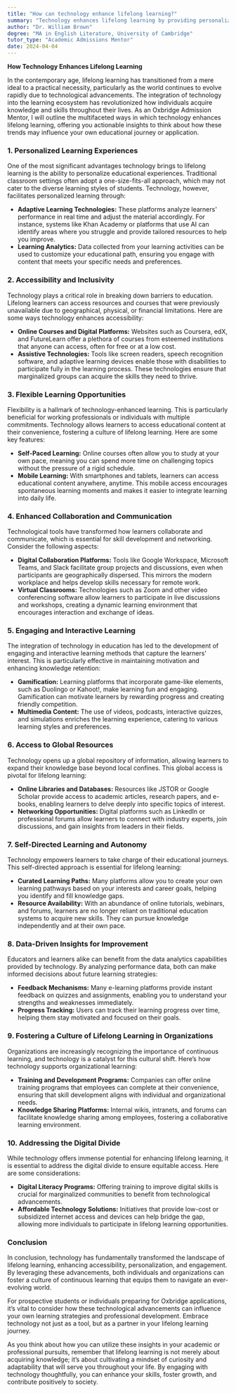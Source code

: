 ```yaml
---
title: "How can technology enhance lifelong learning?"
summary: "Technology enhances lifelong learning by providing personalized experiences, flexible access to resources, and fostering collaborative learning opportunities."
author: "Dr. William Brown"
degree: "MA in English Literature, University of Cambridge"
tutor_type: "Academic Admissions Mentor"
date: 2024-04-04
---
```


**How Technology Enhances Lifelong Learning**

In the contemporary age, lifelong learning has transitioned from a mere ideal to a practical necessity, particularly as the world continues to evolve rapidly due to technological advancements. The integration of technology into the learning ecosystem has revolutionized how individuals acquire knowledge and skills throughout their lives. As an Oxbridge Admission Mentor, I will outline the multifaceted ways in which technology enhances lifelong learning, offering you actionable insights to think about how these trends may influence your own educational journey or application.

### 1. Personalized Learning Experiences

One of the most significant advantages technology brings to lifelong learning is the ability to personalize educational experiences. Traditional classroom settings often adopt a one-size-fits-all approach, which may not cater to the diverse learning styles of students. Technology, however, facilitates personalized learning through:

- **Adaptive Learning Technologies:** These platforms analyze learners' performance in real time and adjust the material accordingly. For instance, systems like Khan Academy or platforms that use AI can identify areas where you struggle and provide tailored resources to help you improve.
- **Learning Analytics:** Data collected from your learning activities can be used to customize your educational path, ensuring you engage with content that meets your specific needs and preferences.

### 2. Accessibility and Inclusivity

Technology plays a critical role in breaking down barriers to education. Lifelong learners can access resources and courses that were previously unavailable due to geographical, physical, or financial limitations. Here are some ways technology enhances accessibility:

- **Online Courses and Digital Platforms:** Websites such as Coursera, edX, and FutureLearn offer a plethora of courses from esteemed institutions that anyone can access, often for free or at a low cost.
- **Assistive Technologies:** Tools like screen readers, speech recognition software, and adaptive learning devices enable those with disabilities to participate fully in the learning process. These technologies ensure that marginalized groups can acquire the skills they need to thrive.

### 3. Flexible Learning Opportunities

Flexibility is a hallmark of technology-enhanced learning. This is particularly beneficial for working professionals or individuals with multiple commitments. Technology allows learners to access educational content at their convenience, fostering a culture of lifelong learning. Here are some key features:

- **Self-Paced Learning:** Online courses often allow you to study at your own pace, meaning you can spend more time on challenging topics without the pressure of a rigid schedule.
- **Mobile Learning:** With smartphones and tablets, learners can access educational content anywhere, anytime. This mobile access encourages spontaneous learning moments and makes it easier to integrate learning into daily life.

### 4. Enhanced Collaboration and Communication

Technological tools have transformed how learners collaborate and communicate, which is essential for skill development and networking. Consider the following aspects:

- **Digital Collaboration Platforms:** Tools like Google Workspace, Microsoft Teams, and Slack facilitate group projects and discussions, even when participants are geographically dispersed. This mirrors the modern workplace and helps develop skills necessary for remote work.
- **Virtual Classrooms:** Technologies such as Zoom and other video conferencing software allow learners to participate in live discussions and workshops, creating a dynamic learning environment that encourages interaction and exchange of ideas.

### 5. Engaging and Interactive Learning

The integration of technology in education has led to the development of engaging and interactive learning methods that capture the learners' interest. This is particularly effective in maintaining motivation and enhancing knowledge retention:

- **Gamification:** Learning platforms that incorporate game-like elements, such as Duolingo or Kahoot!, make learning fun and engaging. Gamification can motivate learners by rewarding progress and creating friendly competition.
- **Multimedia Content:** The use of videos, podcasts, interactive quizzes, and simulations enriches the learning experience, catering to various learning styles and preferences.

### 6. Access to Global Resources

Technology opens up a global repository of information, allowing learners to expand their knowledge base beyond local confines. This global access is pivotal for lifelong learning:

- **Online Libraries and Databases:** Resources like JSTOR or Google Scholar provide access to academic articles, research papers, and e-books, enabling learners to delve deeply into specific topics of interest.
- **Networking Opportunities:** Digital platforms such as LinkedIn or professional forums allow learners to connect with industry experts, join discussions, and gain insights from leaders in their fields.

### 7. Self-Directed Learning and Autonomy

Technology empowers learners to take charge of their educational journeys. This self-directed approach is essential for lifelong learning:

- **Curated Learning Paths:** Many platforms allow you to create your own learning pathways based on your interests and career goals, helping you identify and fill knowledge gaps.
- **Resource Availability:** With an abundance of online tutorials, webinars, and forums, learners are no longer reliant on traditional education systems to acquire new skills. They can pursue knowledge independently and at their own pace.

### 8. Data-Driven Insights for Improvement

Educators and learners alike can benefit from the data analytics capabilities provided by technology. By analyzing performance data, both can make informed decisions about future learning strategies:

- **Feedback Mechanisms:** Many e-learning platforms provide instant feedback on quizzes and assignments, enabling you to understand your strengths and weaknesses immediately.
- **Progress Tracking:** Users can track their learning progress over time, helping them stay motivated and focused on their goals.

### 9. Fostering a Culture of Lifelong Learning in Organizations

Organizations are increasingly recognizing the importance of continuous learning, and technology is a catalyst for this cultural shift. Here’s how technology supports organizational learning:

- **Training and Development Programs:** Companies can offer online training programs that employees can complete at their convenience, ensuring that skill development aligns with individual and organizational needs.
- **Knowledge Sharing Platforms:** Internal wikis, intranets, and forums can facilitate knowledge sharing among employees, fostering a collaborative learning environment.

### 10. Addressing the Digital Divide

While technology offers immense potential for enhancing lifelong learning, it is essential to address the digital divide to ensure equitable access. Here are some considerations:

- **Digital Literacy Programs:** Offering training to improve digital skills is crucial for marginalized communities to benefit from technological advancements.
- **Affordable Technology Solutions:** Initiatives that provide low-cost or subsidized internet access and devices can help bridge the gap, allowing more individuals to participate in lifelong learning opportunities.

### Conclusion

In conclusion, technology has fundamentally transformed the landscape of lifelong learning, enhancing accessibility, personalization, and engagement. By leveraging these advancements, both individuals and organizations can foster a culture of continuous learning that equips them to navigate an ever-evolving world. 

For prospective students or individuals preparing for Oxbridge applications, it’s vital to consider how these technological advancements can influence your own learning strategies and professional development. Embrace technology not just as a tool, but as a partner in your lifelong learning journey. 

As you think about how you can utilize these insights in your academic or professional pursuits, remember that lifelong learning is not merely about acquiring knowledge; it’s about cultivating a mindset of curiosity and adaptability that will serve you throughout your life. By engaging with technology thoughtfully, you can enhance your skills, foster growth, and contribute positively to society.
    